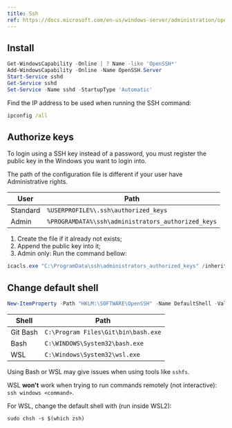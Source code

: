 ```yaml
---
title: Ssh
ref: https://docs.microsoft.com/en-us/windows-server/administration/openssh/openssh_keymanagement
---
```


## Install

```powershell
Get-WindowsCapability -Online | ? Name -like 'OpenSSH*'
Add-WindowsCapability -Online -Name OpenSSH.Server
Start-Service sshd
Get-Service sshd
Set-Service -Name sshd -StartupType 'Automatic'
```

Find the IP address to be used when running the SSH command:

```bat
ipconfig /all
```

## Authorize keys

To login using a SSH key instead of a password,
you must register the public key in the Windows you want to login into.

The path of the configuration file is different if your user have Administrative rights.

| User | Path |
| --- | --- |
| Standard | `%USERPROFILE%\.ssh\authorized_keys` |
| Admin | `%PROGRAMDATA%\ssh\administrators_authorized_keys` |

1. Create the file if it already not exists;
2. Append the public key into it;
3. Admin only: Run the command bellow:

```powershell
icacls.exe "C:\ProgramData\ssh\administrators_authorized_keys" /inheritance:r /grant "Administrators:F" /grant "SYSTEM:F"
```

## Change default shell

```powershell
New-ItemProperty -Path "HKLM:\SOFTWARE\OpenSSH" -Name DefaultShell -Value "PathToShell" -PropertyType String -Force
```

| Shell | Path |
| --- | --- |
| Git Bash | `C:\Program Files\Git\bin\bash.exe` |
| Bash | `C:\WINDOWS\System32\bash.exe` |
| WSL | `C:\Windows\System32\wsl.exe` |

Using Bash or WSL may give issues when using tools like `sshfs`.

WSL **won't** work when trying to run commands remotely (not interactive): `ssh windows <command>`.

For WSL, change the default shell with (run inside WSL2):

```shell
sudo chsh -s $(which zsh)
```
